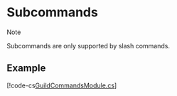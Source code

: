 # Subcommands

> [!NOTE]
> Subcommands are only supported by slash commands.

## Example
[!code-cs[GuildCommandsModule.cs](Subcommands/GuildCommandsModule.cs)]